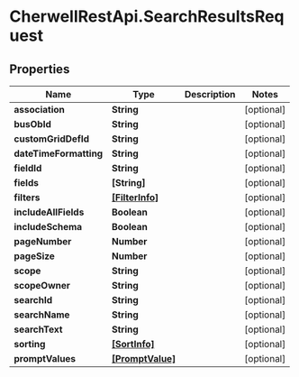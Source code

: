 # CherwellRestApi.SearchResultsRequest

## Properties
Name | Type | Description | Notes
------------ | ------------- | ------------- | -------------
**association** | **String** |  | [optional] 
**busObId** | **String** |  | [optional] 
**customGridDefId** | **String** |  | [optional] 
**dateTimeFormatting** | **String** |  | [optional] 
**fieldId** | **String** |  | [optional] 
**fields** | **[String]** |  | [optional] 
**filters** | [**[FilterInfo]**](FilterInfo.md) |  | [optional] 
**includeAllFields** | **Boolean** |  | [optional] 
**includeSchema** | **Boolean** |  | [optional] 
**pageNumber** | **Number** |  | [optional] 
**pageSize** | **Number** |  | [optional] 
**scope** | **String** |  | [optional] 
**scopeOwner** | **String** |  | [optional] 
**searchId** | **String** |  | [optional] 
**searchName** | **String** |  | [optional] 
**searchText** | **String** |  | [optional] 
**sorting** | [**[SortInfo]**](SortInfo.md) |  | [optional] 
**promptValues** | [**[PromptValue]**](PromptValue.md) |  | [optional] 


